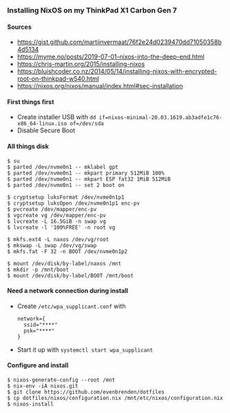 ### Installing NixOS on my ThinkPad X1 Carbon Gen 7

#### Sources
- https://gist.github.com/martijnvermaat/76f2e24d0239470dd71050358b4d5134
- https://myme.no/posts/2019-07-01-nixos-into-the-deep-end.html
- https://chris-martin.org/2015/installing-nixos
- https://bluishcoder.co.nz/2014/05/14/installing-nixos-with-encrypted-root-on-thinkpad-w540.html
- https://nixos.org/nixos/manual/index.html#sec-installation

#### First things first
- Create installer USB with `dd if=nixos-minimal-20.03.1619.ab3adfe1c76-x86_64-linux.iso of=/dev/sda`
- Disable Secure Boot

#### All things disk
    $ su
    $ parted /dev/nvme0n1 -- mklabel gpt
    $ parted /dev/nvme0n1 -- mkpart primary 512MiB 100%
    $ parted /dev/nvme0n1 -- mkpart ESP fat32 1MiB 512MiB
    $ parted /dev/nvme0n1 -- set 2 boot on

    $ cryptsetup luksFormat /dev/nvme0n1p1
    $ cryptsetup luksOpen /dev/nvme0n1p1 enc-pv
    $ pvcreate /dev/mapper/enc-pv
    $ vgcreate vg /dev/mapper/enc-pv
    $ lvcreate -L 16.5GiB -n swap vg
    $ lvcreate -l '100%FREE' -n root vg

    $ mkfs.ext4 -L naxos /dev/vg/root
    $ mkswap -L swap /dev/vg/swap
    $ mkfs.fat -F 32 -n BOOT /dev/nvme0n1p2

    $ mount /dev/disk/by-label/naxos /mnt
    $ mkdir -p /mnt/boot
    $ mount /dev/disk/by-label/BOOT /mnt/boot

#### Need a network connection during install
- Create `/etc/wpa_supplicant.conf` with
  ```
  network={
    ssid="****"
    psk="****"
  }
  ```
- Start it up with `systemctl start wpa_supplicant`

#### Configure and install
    $ nixos-generate-config --root /mnt
    $ nix-env -iA nixos.git
    $ git clone https://github.com/evenbrenden/dotfiles
    $ cp dotfiles/nixos/configuration.nix /mnt/etc/nixos/configuration.nix
    $ nixos-install
